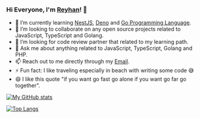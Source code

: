### Hi Everyone, I'm [Reyhan](https://www.instagram.com/reyreyhan/)! 👋

- 🌱 I’m currently learning [NestJS](https://docs.nestjs.com), [Deno](https://deno.land/) and [Go Programming Language](https://golang.org/).
- 👯 I’m looking to collaborate on any open source projects related to JavaScript, TypeScript and Golang.
- 🤔 I’m looking for code review partner that related to my learning path.
- 💬 Ask me about anything related to JavaScript, TypeScript, Golang and PHP.
- 📫 Reach out to me directly through my [Email](mailto:newrey9227@gmail.com).
- ⚡ Fun fact: I like traveling especially in beach with writing some code 😅
- 😄 I like this quote "if you want go fast go alone if you want go far go together".

[![My GitHub stats](https://github-readme-stats.vercel.app/api?username=reyreyhan&count_private=true&show_icons=true&theme=dark)](https://github.com/saktinugraha/github-readme-stats)

[![Top Langs](https://github-readme-stats.vercel.app/api/top-langs/?username=reyreyhan&layout=compact&theme=dark)](https://github.com/saktinugraha/github-readme-stats)

